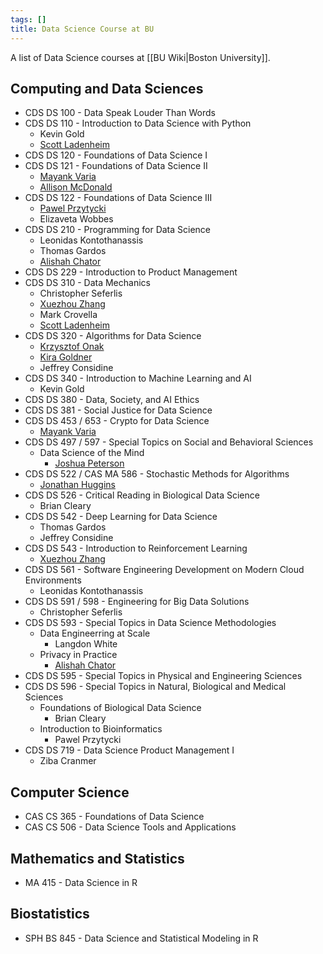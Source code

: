 ```yaml
---
tags: []
title: Data Science Course at BU
---
```


A list of Data Science courses at [[BU Wiki|Boston University]].

## Computing and Data Sciences

- CDS DS 100 - Data Speak Louder Than Words
- CDS DS 110 - Introduction to Data Science with Python
    - Kevin Gold
    - [Scott Ladenheim](https://scottladenheim.com)
- CDS DS 120 - Foundations of Data Science I
- CDS DS 121 - Foundations of Data Science II
    - [Mayank Varia](https://www.mvaria.com)
    - [Allison McDonald](https://amcdon.com/)
- CDS DS 122 - Foundations of Data Science III
    - [Pawel Przytycki](https://przytycki.com)
    - Elizaveta Wobbes
- CDS DS 210 - Programming for Data Science
    - Leonidas Kontothanassis
    - Thomas Gardos
    - [Alishah Chator](https://alishahc.com)
- CDS DS 229 - Introduction to Product Management
- CDS DS 310 - Data Mechanics
    - Christopher Seferlis
    - [Xuezhou Zhang](https://zhangxz1123.github.io)
    - Mark Crovella
    - [Scott Ladenheim](https://scottladenheim.com)
- CDS DS 320 - Algorithms for Data Science
    - [Krzysztof Onak](https://onak.pl)
    - [Kira Goldner](https://www.kiragoldner.com)
    - Jeffrey Considine
- CDS DS 340 - Introduction to Machine Learning and AI
    - Kevin Gold
- CDS DS 380 - Data, Society, and AI Ethics
- CDS DS 381 - Social Justice for Data Science
- CDS DS 453 / 653 - Crypto for Data Science
    - [Mayank Varia](https://www.mvaria.com)
- CDS DS 497 / 597 - Special Topics on Social and Behavioral Sciences
    - Data Science of the Mind
        - [Joshua Peterson](https://cocosci.princeton.edu/jpeterson/)
- CDS DS 522 / CAS MA 586 - Stochastic Methods for Algorithms
    - [Jonathan Huggins](http://jhhuggins.org)
- CDS DS 526 - Critical Reading in Biological Data Science
    - Brian Cleary
- CDS DS 542 - Deep Learning for Data Science
    - Thomas Gardos
    - Jeffrey Considine
- CDS DS 543 - Introduction to Reinforcement Learning
    - [Xuezhou Zhang](https://zhangxz1123.github.io)
- CDS DS 561 - Software Engineering Development on Modern Cloud Environments
    - Leonidas Kontothanassis
- CDS DS 591 / 598 - Engineering for Big Data Solutions
    - Christopher Seferlis
- CDS DS 593 - Special Topics in Data Science Methodologies
    - Data Engineerring at Scale
        - Langdon White
    - Privacy in Practice
        - [Alishah Chator](https://alishahc.com)
- CDS DS 595 - Special Topics in Physical and Engineering Sciences
- CDS DS 596 - Special Topics in Natural, Biological and Medical Sciences
    - Foundations of Biological Data Science
        - Brian Cleary
    - Introduction to Bioinformatics
        - Pawel Przytycki
- CDS DS 719 - Data Science Product Management I
    - Ziba Cranmer

## Computer Science

- CAS CS 365 - Foundations of Data Science
- CAS CS 506 - Data Science Tools and Applications

## Mathematics and Statistics

- MA 415 - Data Science in R

## Biostatistics

- SPH BS 845 - Data Science and Statistical Modeling in R